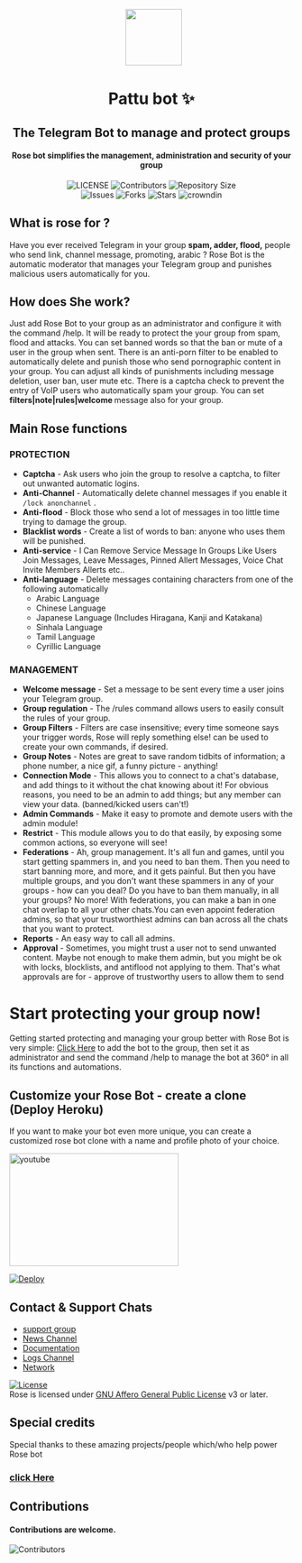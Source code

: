 <p align="center">
      <img style="width:100px; height: 100px;"  src="https://telegra.ph/file/f655d0410f329ffd42b7a.jpg"></p>
<h1 align="center"><b>Pattu bot ✨</b></h1>
<h2 align="center"><b>The Telegram Bot to manage and protect groups</b></h2>
<h4 align="center">Rose bot  simplifies the management, administration and security of your group</h4>

<p align="center">
    <img src="https://img.shields.io/github/license/szsupunma/sz-rosebot?style=for-the-badge&logo=appveyor" alt="LICENSE">
    <img src="https://img.shields.io/github/contributors/szsupunma/sz-rosebot?style=for-the-badge&logo=appveyor" alt="Contributors">
    <img src="https://img.shields.io/github/repo-size/szsupunma/sz-rosebot?style=for-the-badge&logo=appveyor" alt="Repository Size"> <br>
    <img src="https://img.shields.io/github/issues/szsupunma/sz-rosebot?style=for-the-badge&logo=appveyor" alt="Issues">
    <img src="https://img.shields.io/github/forks/szsupunma/sz-rosebot?style=for-the-badge&logo=appveyor" alt="Forks">
    <img src="https://img.shields.io/github/stars/szsupunma/sz-rosebot?style=for-the-badge&logo=appveyor" alt="Stars">
    <img href="https://crowdin.com/project/szrosebot" src="https://badges.crowdin.net/szrosebot/localized.svg" alt="crowndin"> 
</p>

## What is rose for ?

Have you ever received Telegram in your group **spam, adder, flood,** people who send link, channel message, promoting, arabic ? Rose Bot is the automatic moderator that manages your Telegram group and punishes malicious users automatically for you.

## How does She work?

Just add Rose Bot to your group as an administrator and configure it with the command /help. It will be ready to protect the your group from spam, flood and attacks. You can set banned words so that the ban or mute of a user in the group when sent.
There is an anti-porn filter to be enabled to automatically delete and punish those who send pornographic content in your group.
You can adjust all kinds of punishments including message deletion, user ban, user mute etc. There is a captcha check to prevent the entry of VoIP users who automatically spam your group. You can set <b> filters|note|rules|welcome </b> message also for your group.

## Main Rose functions
### PROTECTION 
  * **Captcha** - Ask users who join the group to resolve a captcha, to filter out unwanted automatic logins.
  * **Anti-Channel** - Automatically delete channel messages if you enable it `/lock anonchannel` .
  * **Anti-flood** - Block those who send a lot of messages in too little time trying to damage the group.
  * **Blacklist words** - Create a list of words to ban: anyone who uses them will be punished.
  * **Anti-service** - I Can Remove Service Message In Groups Like Users Join Messages, Leave Messages, Pinned Allert Messages, Voice Chat Invite Members Allerts etc..
  * **Anti-language** - Delete messages containing characters from one of the following automatically
       * Arabic Language
       * Chinese Language
       * Japanese Language (Includes Hiragana, Kanji and Katakana)
       * Sinhala Language
       * Tamil Language
       * Cyrillic Language

### MANAGEMENT  
   * **Welcome message** - Set a message to be sent every time a user joins your Telegram group.
   * **Group regulation** - The /rules command allows users to easily consult the rules of your group.
   * **Group Filters** - Filters are case insensitive; every time someone says your trigger words, Rose will reply something else! can be used to create your own commands, if desired.
   * **Group Notes** - Notes are great to save random tidbits of information; a phone number, a nice gif, a funny picture - anything!
   * **Connection Mode** - This allows you to connect to a chat's database, and add things to it without the chat knowing about it! For obvious reasons, you need to be an admin to add things; but any member can view your data. (banned/kicked users can't!)
   * **Admin Commands** - Make it easy to promote and demote users with the admin module!
   * **Restrict** - This module allows you to do that easily, by exposing some common actions, so everyone will see!
   * **Federations** - Ah, group management. It's all fun and games, until you start getting spammers in, and you need to ban them. Then you need to start banning more, and more, and it gets painful. But then you have multiple groups, and you don't want these spammers in any of your groups - how can you deal? Do you have to ban them manually, in all your groups? No more! With federations, you can make a ban in one chat overlap to all your other chats.You can even appoint federation admins, so that your trustworthiest admins can ban across all the chats that you want to protect.
   * **Reports** - An easy way to call all admins.
   * **Approval** - Sometimes, you might trust a user not to send unwanted content.
Maybe not enough to make them admin, but you might be ok with locks, blocklists, and antiflood not applying to them.
That's what approvals are for - approve of trustworthy users to allow them to send 

# Start protecting your group now!
Getting started protecting and managing your group better with Rose Bot is very simple: [Click Here](http://t.me/szrosebot?startgroup=new) to add the bot to the group, then set it as administrator and send the command /help to manage the bot at 360° in all its functions and automations.

## Customize your Rose Bot - create a clone (Deploy Heroku)
If you want to make your bot even more unique, you can create a customized rose bot clone with a name and profile photo of your choice.

<img style="width:300px; height: 200px;" href="https://youtu.be/ZUvFSU8W7VA" src="https://telegra.ph/file/cf3a10a7f61f62983d2ca.png" alt="youtube"> 

[![Deploy](https://www.herokucdn.com/deploy/button.svg)](https://heroku.com/deploy?template=https://github.com/szsupunma/sz-rosebot)

## Contact & Support Chats

 - [support group ](https://t.me/slbotzone)
 - [News Channel ](https://t.me/szroseupdates) 
 - [Documentation ](https://szsupunma.gitbook.io/rose-bot/)
 - [Logs Channel ](https://t.me/szroselog)
 - [Network ](https://t.me/TeamSzRoseBot)

[![License](https://www.gnu.org/graphics/agplv3-155x51.png)](LICENSE)   
Rose is licensed under [GNU Affero General Public License](https://www.gnu.org/licenses/agpl-3.0.en.html) v3 or later.

## Special credits
Special thanks to these amazing projects/people which/who help power Rose bot
### [click Here](https://szsupunma.gitbook.io/rose-bot/getting-started/credits)

## Contributions
#### Contributions are welcome.

![Contributors](https://contrib.rocks/image?repo=szsupunma/sz-rosebot)
